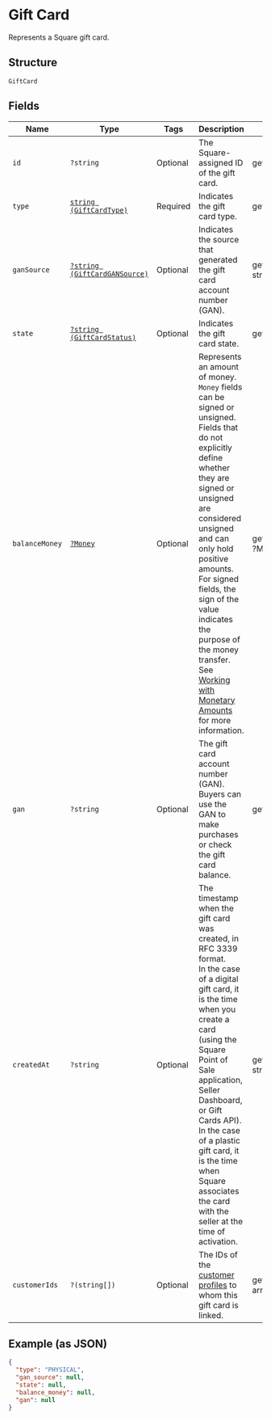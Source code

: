 
# Gift Card

Represents a Square gift card.

## Structure

`GiftCard`

## Fields

| Name | Type | Tags | Description | Getter | Setter |
|  --- | --- | --- | --- | --- | --- |
| `id` | `?string` | Optional | The Square-assigned ID of the gift card. | getId(): ?string | setId(?string id): void |
| `type` | [`string (GiftCardType)`](../../doc/models/gift-card-type.md) | Required | Indicates the gift card type. | getType(): string | setType(string type): void |
| `ganSource` | [`?string (GiftCardGANSource)`](../../doc/models/gift-card-gan-source.md) | Optional | Indicates the source that generated the gift card<br>account number (GAN). | getGanSource(): ?string | setGanSource(?string ganSource): void |
| `state` | [`?string (GiftCardStatus)`](../../doc/models/gift-card-status.md) | Optional | Indicates the gift card state. | getState(): ?string | setState(?string state): void |
| `balanceMoney` | [`?Money`](../../doc/models/money.md) | Optional | Represents an amount of money. `Money` fields can be signed or unsigned.<br>Fields that do not explicitly define whether they are signed or unsigned are<br>considered unsigned and can only hold positive amounts. For signed fields, the<br>sign of the value indicates the purpose of the money transfer. See<br>[Working with Monetary Amounts](https://developer.squareup.com/docs/build-basics/working-with-monetary-amounts)<br>for more information. | getBalanceMoney(): ?Money | setBalanceMoney(?Money balanceMoney): void |
| `gan` | `?string` | Optional | The gift card account number (GAN). Buyers can use the GAN to make purchases or check<br>the gift card balance. | getGan(): ?string | setGan(?string gan): void |
| `createdAt` | `?string` | Optional | The timestamp when the gift card was created, in RFC 3339 format.<br>In the case of a digital gift card, it is the time when you create a card<br>(using the Square Point of Sale application, Seller Dashboard, or Gift Cards API).  <br>In the case of a plastic gift card, it is the time when Square associates the card with the<br>seller at the time of activation. | getCreatedAt(): ?string | setCreatedAt(?string createdAt): void |
| `customerIds` | `?(string[])` | Optional | The IDs of the [customer profiles](../../doc/models/customer.md) to whom this gift card is linked. | getCustomerIds(): ?array | setCustomerIds(?array customerIds): void |

## Example (as JSON)

```json
{
  "type": "PHYSICAL",
  "gan_source": null,
  "state": null,
  "balance_money": null,
  "gan": null
}
```

